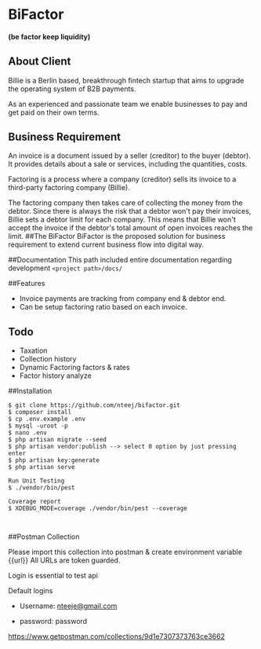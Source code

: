 # BiFactor
#### (be factor keep liquidity)

## About Client

Billie is a Berlin based, breakthrough fintech startup that aims to upgrade the operating system of B2B payments.

As an experienced and passionate team we enable businesses to pay and get paid on their own terms.

## Business Requirement

An invoice is a document issued by a seller (creditor) to the buyer (debtor). It provides details
about a sale or services, including the quantities, costs.

Factoring is a process where a company (creditor) sells its invoice to a third-party factoring
company (Billie).

The factoring company then takes care of collecting the money from the debtor.
Since there is always the risk that a debtor won't pay their invoices, Billie sets a debtor limit for
each company. This means that Billie won't accept the invoice if the debtor's total amount of open
invoices reaches the limit.
##The BiFactor
BiFactor is the proposed solution for business requirement to extend current business flow into digital way.


##Documentation
This path included entire documentation regarding development
```<project path>/docs/ ```

##Features
* Invoice payments are tracking from company end & debtor end.
* Can be setup factoring ratio based on each invoice.


## Todo

* Taxation
* Collection history
* Dynamic Factoring factors & rates
* Factor history analyze


##Installation
```
$ git clone https://github.com/nteej/bifactor.git
$ composer install
$ cp .env.example .env
$ mysql -uroot -p
$ nano .env
$ php artisan migrate --seed
$ php artisan vendor:publish --> select 0 option by just pressing enter
$ php artisan key:generate
$ php artisan serve

Run Unit Testing
$ ./vendor/bin/pest

Coverage report
$ XDEBUG_MODE=coverage ./vendor/bin/pest --coverage
 
 
```
##Postman Collection

Please import this collection into postman & create environment variable {{url}}
All URLs are token guarded.

Login is essential to test api

Default logins

* Username: nteeje@gmail.com

* password: password

https://www.getpostman.com/collections/9d1e7307373763ce3662
